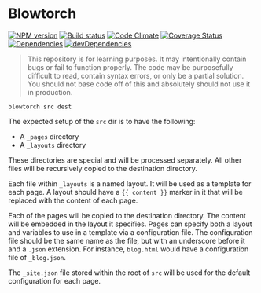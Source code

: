 # Blowtorch

[![NPM version][npm-image]][npm-url] [![Build status][travis-image]][travis-url] [![Code Climate][codeclimate-image]][codeclimate-url] [![Coverage Status][coverage-image]][coverage-url] [![Dependencies][david-image]][david-url] [![devDependencies][david-dev-image]][david-dev-url]

> This repository is for learning purposes. It may intentionally contain bugs or
fail to function properly. The code may be purposefully difficult to read,
contain syntax errors, or only be a partial solution. You should not base code
off of this and absolutely should not use it in production.

```
blowtorch src dest
```

The expected setup of the `src` dir is to have the following:

 - A `_pages` directory
 - A `_layouts` directory

These directories are special and will be processed separately. All other files
will be recursively copied to the destination directory.

Each file within `_layouts` is a named layout. It will be used as a template for
each page. A layout should have a `{{ content }}` marker in it that will be
replaced with the content of each page.

Each of the pages will be copied to the destination directory. The content will
be embedded in the layout it specifies. Pages can specify both a layout and
variables to use in a template via a configuration file. The configuration file
should be the same name as the file, but with an underscore before it and a
`.json` extension. For instance, `blog.html` would have a configuration file of
`_blog.json`.

The `_site.json` file stored within the root of `src` will be used for the
default configuration for each page.

[travis-url]: http://travis-ci.org/wbyoung/jsi-blowtorch
[travis-image]: https://secure.travis-ci.org/wbyoung/jsi-blowtorch.png?branch=master
[npm-url]: https://npmjs.org/package/blowtorch
[npm-image]: https://badge.fury.io/js/blowtorch.png
[codeclimate-image]: https://codeclimate.com/github/wbyoung/jsi-blowtorch.png
[codeclimate-url]: https://codeclimate.com/github/wbyoung/jsi-blowtorch
[coverage-image]: https://coveralls.io/repos/wbyoung/jsi-blowtorch/badge.png
[coverage-url]: https://coveralls.io/r/wbyoung/jsi-blowtorch
[david-image]: https://david-dm.org/wbyoung/jsi-blowtorch.png?theme=shields.io
[david-url]: https://david-dm.org/wbyoung/jsi-blowtorch
[david-dev-image]: https://david-dm.org/wbyoung/jsi-blowtorch/dev-status.png?theme=shields.io
[david-dev-url]: https://david-dm.org/wbyoung/jsi-blowtorch#info=devDependencies
